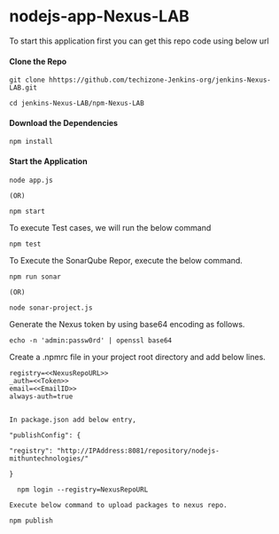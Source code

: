 # nodejs-app-Nexus-LAB

To start this application first you can get this repo code using below url
#### Clone the Repo
```
git clone hhttps://github.com/techizone-Jenkins-org/jenkins-Nexus-LAB.git

cd jenkins-Nexus-LAB/npm-Nexus-LAB
```
#### Download the Dependencies
```
npm install
```
#### Start the Application
```
node app.js

(OR) 

npm start
```
To execute Test cases, we will run the below command

```
npm test
```

To Execute the SonarQube Repor, execute the below command.
```
npm run sonar

(OR) 

node sonar-project.js
```

Generate the Nexus token by using base64 encoding as follows.
```
echo -n 'admin:passw0rd' | openssl base64
```
Create a .npmrc file in your project root directory and add below lines.
```
registry=<<NexusRepoURL>>
_auth=<<Token>>
email=<<EmailID>>
always-auth=true


In package.json add below entry,

"publishConfig": {

"registry": "http://IPAddress:8081/repository/nodejs-mithuntechnologies/"

}

  npm login --registry=NexusRepoURL
  
Execute below command to upload packages to nexus repo.

npm publish
``` 

